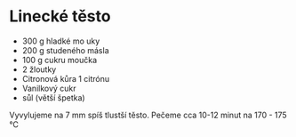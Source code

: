 # Linecké těsto

* 300 g hladké mo   uky
* 200 g studeného másla
* 100 g cukru moučka
* 2 žloutky
* Citronová kůra 1 citrónu
* Vanilkový cukr
* sůl (větší špetka)

Vyvylujeme na 7 mm spíš tlustší těsto. Pečeme cca 10-12 minut na 170 - 175 °C